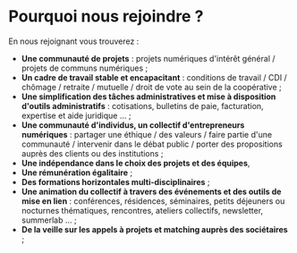 # Pourquoi nous rejoindre ?

En nous rejoignant vous trouverez : 

- **Une communauté de projets** : projets numériques d'intérêt général / projets de communs numériques ;
- **Un cadre de travail stable et  encapacitant** : conditions de travail / CDI / chômage / retraite / mutuelle / droit de vote au sein de la coopérative ;
- **Une simplification des tâches administratives et mise à disposition d'outils administratifs** : cotisations, bulletins de paie, facturation, expertise et aide juridique … ;
- **Une communauté d'individus, un collectif d'entrepreneurs numériques** : partager une éthique / des valeurs / faire partie d'une communauté / intervenir dans le débat public / porter des propositions auprès des clients ou des institutions ;
- **Une indépendance dans le choix des projets et des équipes**, 
- **Une rémunération égalitaire** ;
- **Des formations horizontales multi-disciplinaires** ;
- **Une animation du collectif à travers des événements et des outils de mise en lien** : conférences, résidences, séminaires, petits déjeuners ou nocturnes thématiques, rencontres, ateliers collectifs, newsletter, summerlab … ;
- **De la veille sur les appels à projets et matching auprès des sociétaires** ;
